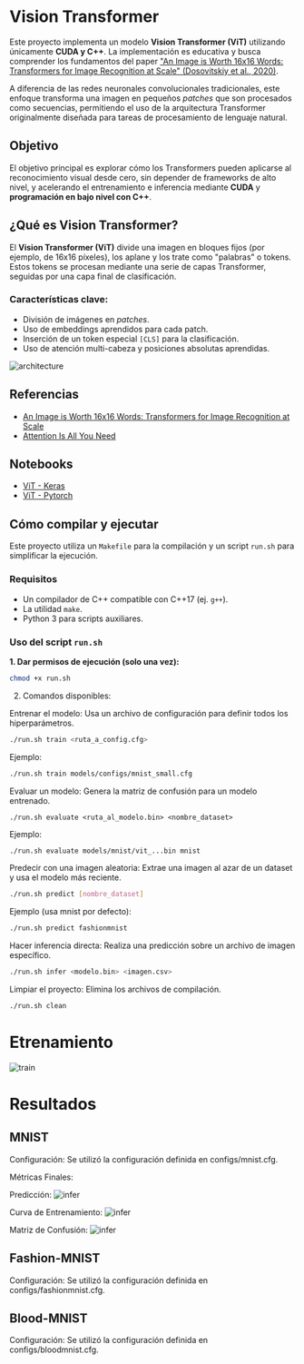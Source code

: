 # Vision Transformer

Este proyecto implementa un modelo **Vision Transformer (ViT)** utilizando únicamente **CUDA y C++**. La implementación es educativa y busca comprender los fundamentos del paper ["An Image is Worth 16x16 Words: Transformers for Image Recognition at Scale" (Dosovitskiy et al., 2020)](https://arxiv.org/pdf/2010.11929).

A diferencia de las redes neuronales convolucionales tradicionales, este enfoque transforma una imagen en pequeños *patches* que son procesados como secuencias, permitiendo el uso de la arquitectura Transformer originalmente diseñada para tareas de procesamiento de lenguaje natural.

## Objetivo

El objetivo principal es explorar cómo los Transformers pueden aplicarse al reconocimiento visual desde cero, sin depender de frameworks de alto nivel, y acelerando el entrenamiento e inferencia mediante **CUDA** y **programación en bajo nivel con C++**.

## ¿Qué es Vision Transformer?

El **Vision Transformer (ViT)** divide una imagen en bloques fijos (por ejemplo, de 16x16 píxeles), los aplane y los trate como "palabras" o tokens. Estos tokens se procesan mediante una serie de capas Transformer, seguidas por una capa final de clasificación.

### Características clave:
- División de imágenes en *patches*.
- Uso de embeddings aprendidos para cada patch.
- Inserción de un token especial `[CLS]` para la clasificación.
- Uso de atención multi-cabeza y posiciones absolutas aprendidas.

![architecture](docs/img/architecture.png)

## Referencias

- [An Image is Worth 16x16 Words: Transformers for Image Recognition at Scale](https://arxiv.org/pdf/2010.11929)
- [Attention Is All You Need](https://arxiv.org/abs/1706.03762)

## Notebooks
- [ViT - Keras](https://colab.research.google.com/drive/1OlspI87qJouwFWuTzH2k29ai4XsfYnrT?usp=sharing)
- [ViT - Pytorch](https://colab.research.google.com/drive/1J_GLR-PMsMiuiRqsPXpJXCT8LMaOfuq1?usp=sharing)

## Cómo compilar y ejecutar

Este proyecto utiliza un `Makefile` para la compilación y un script `run.sh` para simplificar la ejecución.

### Requisitos

  * Un compilador de C++ compatible con C++17 (ej. `g++`).
  * La utilidad `make`.
  * Python 3 para scripts auxiliares.

### Uso del script `run.sh`

**1. Dar permisos de ejecución (solo una vez):**

```bash
chmod +x run.sh
```

2. Comandos disponibles:

Entrenar el modelo:
Usa un archivo de configuración para definir todos los hiperparámetros.

```bash
./run.sh train <ruta_a_config.cfg>
```

Ejemplo:

```bash
./run.sh train models/configs/mnist_small.cfg
```

Evaluar un modelo:
Genera la matriz de confusión para un modelo entrenado.

```
./run.sh evaluate <ruta_al_modelo.bin> <nombre_dataset>
```

Ejemplo:

```bash
./run.sh evaluate models/mnist/vit_...bin mnist
```

Predecir con una imagen aleatoria:
Extrae una imagen al azar de un dataset y usa el modelo más reciente.

```bash
./run.sh predict [nombre_dataset]
```

Ejemplo (usa mnist por defecto):

```bash
./run.sh predict fashionmnist
```

Hacer inferencia directa:
Realiza una predicción sobre un archivo de imagen específico.

```bash
./run.sh infer <modelo.bin> <imagen.csv>
```

Limpiar el proyecto:
Elimina los archivos de compilación.

```bash
./run.sh clean
```

# Etrenamiento
![train](docs/img/train1.png)

# Resultados
## MNIST
Configuración: Se utilizó la configuración definida en configs/mnist.cfg.

Métricas Finales:
<!-- | Métrica | Valor |
| :--- | :--- |
| Precisión (Accuracy) | Tu resultado aquí |
| F1-Score (Macro) | Tu resultado aquí | -->

Predicción:
![infer](docs/img/predict1.png)

Curva de Entrenamiento:
![infer](docs/img/metrics1.png)

Matriz de Confusión:
![infer](docs/img/cm1.png)

## Fashion-MNIST
Configuración: Se utilizó la configuración definida en configs/fashionmnist.cfg.

## Blood-MNIST
Configuración: Se utilizó la configuración definida en configs/bloodmnist.cfg.
